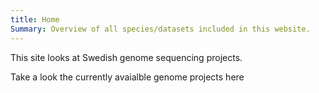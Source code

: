 ```yaml
---
title: Home
Summary: Overview of all species/datasets included in this website. 
---
```


This site looks at Swedish genome sequencing projects.

Take a look the currently avaialble genome projects here
